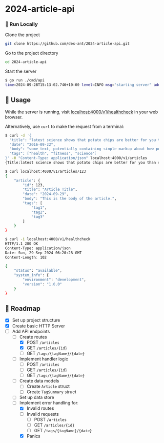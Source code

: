 # 2024-article-api

<!-- Run Locally -->
### :running: Run Locally

Clone the project

```bash
git clone https://github.com/des-ant/2024-article-api.git
```

Go to the project directory

```bash
cd 2024-article-api
```

Start the server

```bash
$ go run ./cmd/api
time=2024-09-28T15:13:02.746+10:00 level=INFO msg="starting server" addr=:4000 env=development
```


<!-- Usage -->
## :eyes: Usage

While the server is running, visit [localhost:4000/v1/healthcheck](localhost:4000/v1/healthcheck) in your web browser.

Alternatively, use `curl` to make the request from a terminal:
```bash
$ curl -d '{
  "title": "latest science shows that potato chips are better for you than sugar",
  "date": "2016-09-22",
  "body": "some text, potentially containing simple markup about how potato chip",
  "tags": ["health", "fitness", "science"]
}' -H "Content-Type: application/json" localhost:4000/v1/articles
{Title:latest science shows that potato chips are better for you than sugar Date:2016-09-22 Body:some text, potentially containing simple markup about how potato chip Tags:[health fitness science]}

$ curl localhost:4000/v1/articles/123
{
	"article": {
		"id": 123,
		"title": "Article Title",
		"date": "2024-09-29",
		"body": "This is the body of the article.",
		"tags": [
			"tag1",
			"tag2",
			"tag3"
		]
	}
}

$ curl -i localhost:4000/v1/healthcheck
HTTP/1.1 200 OK
Content-Type: application/json
Date: Sun, 29 Sep 2024 06:20:28 GMT
Content-Length: 102

{
	"status": "available",
	"system_info": {
		"environment": "development",
		"version": "1.0.0"
	}
}
```



<!-- Roadmap -->
## :compass: Roadmap

* [x] Set up project structure
* [x] Create basic HTTP Server
* [ ] Add API endpoints
  * [ ] Create routes
    * [x] POST `/articles`
    * [x] GET `/articles/{id}`
    * [ ] GET `/tags/{tagName}/{date}`
  * [ ] Implement handler logic
    * [ ] POST `/articles`
    * [ ] GET `/articles/{id}`
    * [ ] GET `/tags/{tagName}/{date}`
  * [ ] Create data models
    * [ ] Create `Article` struct
    * [ ] Create `TagSummary` struct
  * [ ] Set up data store
  * [ ] Implement error handling for:
    * [x] Invalid routes
    * [ ] Invalid requests
      * [ ] POST `/articles`
      * [ ] GET `/articles/{id}`
      * [ ] GET `/tags/{tagName}/{date}`
    * [x] Panics
